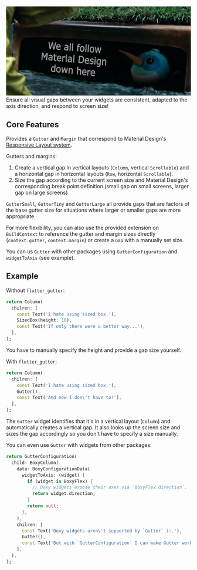 ![](https://raw.githubusercontent.com/caseycrogers/flutter_gutter/main/dash_in_the_gutter.png)
Ensure all visual gaps between your widgets are consistent, adapted to the axis direction, and respond to screen size!

## Core Features

Provides a `Gutter` and `Margin` that correspond to Material
Design's [Responsive Layout system](https://m2.material.io/design/layout/responsive-layout-grid.html#columns-gutters-and-margins).

Gutters and margins:

1. Create a vertical gap in vertical layouts (`Column`, vertical `Scrollable`) and a horizontal gap in horizontal
   layouts (`Row`, horizontal `Scrollable`).
2. Size the gap according to the current screen size and Material Design's corresponding break point definition (small
   gap on small screens, larger gap on large screens)

`GutterSmall`, `GutterTiny` and `GutterLarge` all provide gaps that are factors of the base gutter size for situations
where larger or smaller gaps are more appropriate.

For more flexibility, you can also use the provided extension on `BuildContext` to reference the gutter and margin sizes
directly (`context.gutter`, `context.margin`) or create a `Gap` with a manually set size.

You can us `Gutter` with other packages using `GutterConfiguration` and `widgetToAxis` (see example).

## Example

Without `flutter_gutter`:
```dart
return Column(
  chilren: [
    const Text('I hate using sized box.'),
    SizedBox(height: 10),
    const Text('If only there were a better way...'),
  ],
);
```
You have to manually specify the height and provide a gap size yourself.

With `flutter_gutter`:
```dart
return Column(
  chilren: [
    const Text('I hate using sized box.'),
    Gutter(),
    const Text('And now I don\'t have to!'),
  ],
);
```

The `Gutter` widget identifies that it's in a vertical layout (`Column`) and automatically creates a vertical gap. It
also looks up the screen size and sizes the gap accordingly so you don't have to specify a size manually.

You can even use `Gutter` with widgets from other packages:
```dart
return GutterConfiguration(
  child: BoxyColumn(
    data: BoxyConfigurationData(
      widgetToAxis: (widget) {
        if (widget is BoxyFlex) {
          // Boxy widgets expose their axes via `BoxyFlex.direction`.
          return widget.direction;
        }
        return null;
      },
    ),
    chilren: [
      const Text('Boxy widgets aren\'t supported by `Gutter` ):.'),
      Gutter(),
      const Text('But with `GutterConfiguration` I can make Gutter work with any widget!'),
    ],
  ),
);
```
